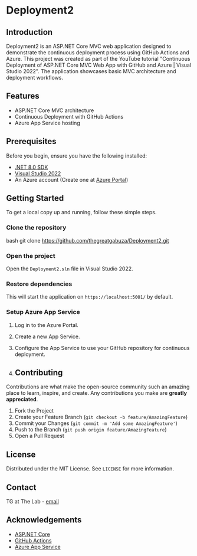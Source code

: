 # Deployment2

## Introduction
Deployment2 is an ASP.NET Core MVC web application designed to demonstrate the continuous deployment process using GitHub Actions and Azure. This project was created as part of the YouTube tutorial "Continuous Deployment of ASP.NET Core MVC Web App with GitHub and Azure | Visual Studio 2022". The application showcases basic MVC architecture and deployment workflows.

## Features
- ASP.NET Core MVC architecture
- Continuous Deployment with GitHub Actions
- Azure App Service hosting

## Prerequisites
Before you begin, ensure you have the following installed:
- [.NET 8.0 SDK](https://dotnet.microsoft.com/download/dotnet/8.0)
- [Visual Studio 2022](https://visualstudio.microsoft.com/vs/)
- An Azure account (Create one at [Azure Portal](https://portal.azure.com/))

## Getting Started
To get a local copy up and running, follow these simple steps.

### Clone the repository
bash git clone https://github.com/thegreatgabuza/Deployment2.git

### Open the project
Open the `Deployment2.sln` file in Visual Studio 2022.

### Restore dependencies

This will start the application on `https://localhost:5001/` by default.

### Setup Azure App Service
1. Log in to the Azure Portal.
2. Create a new App Service.
3. Configure the App Service to use your GitHub repository for continuous deployment.

4. ## Contributing
Contributions are what make the open-source community such an amazing place to learn, inspire, and create. Any contributions you make are **greatly appreciated**.

1. Fork the Project
2. Create your Feature Branch (`git checkout -b feature/AmazingFeature`)
3. Commit your Changes (`git commit -m 'Add some AmazingFeature'`)
4. Push to the Branch (`git push origin feature/AmazingFeature`)
5. Open a Pull Request

## License
Distributed under the MIT License. See `LICENSE` for more information.

## Contact
TG at The Lab - [email](mailto:21942025@dut4life.ac.za)

## Acknowledgements
- [ASP.NET Core](https://dotnet.microsoft.com/apps/aspnet)
- [GitHub Actions](https://github.com/features/actions)
- [Azure App Service](https://azure.microsoft.com/en-us/services/app-service/)

